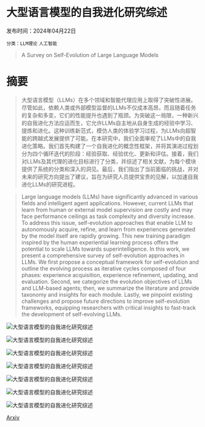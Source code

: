 # 大型语言模型的自我进化研究综述

发布时间：2024年04月22日

`分类：LLM理论` `人工智能`

> A Survey on Self-Evolution of Large Language Models

# 摘要

> 大型语言模型（LLMs）在多个领域和智能代理应用上取得了突破性进展。尽管如此，依赖人类或外部模型监督的LLMs不仅成本高昂，而且随着任务的复杂和多变，它们的性能提升也遇到了瓶颈。为突破这一局限，一种新兴的自我进化方法应运而生，它允许LLMs自主地从自身生成的经验中学习、提炼和进化。这种训练新范式，模仿人类的体验学习过程，为LLMs向超智能的跨越式发展提供了可能。在本研究中，我们全面审视了LLMs中的自我进化策略。我们首先构建了一个自我进化的概念性框架，并将其演进过程划分为四个循环迭代的阶段：经验获取、经验优化、更新和评估。接着，我们对LLMs及其代理的进化目标进行了分类，并综述了相关文献，为每个模块提供了系统的分类和深入的洞见。最后，我们指出了当前面临的挑战，并对未来的研究方向提出了建议，旨在为研究人员提供宝贵的见解，以加速自我进化LLMs的研究进程。

> Large language models (LLMs) have significantly advanced in various fields and intelligent agent applications. However, current LLMs that learn from human or external model supervision are costly and may face performance ceilings as task complexity and diversity increase. To address this issue, self-evolution approaches that enable LLM to autonomously acquire, refine, and learn from experiences generated by the model itself are rapidly growing. This new training paradigm inspired by the human experiential learning process offers the potential to scale LLMs towards superintelligence. In this work, we present a comprehensive survey of self-evolution approaches in LLMs. We first propose a conceptual framework for self-evolution and outline the evolving process as iterative cycles composed of four phases: experience acquisition, experience refinement, updating, and evaluation. Second, we categorize the evolution objectives of LLMs and LLM-based agents; then, we summarize the literature and provide taxonomy and insights for each module. Lastly, we pinpoint existing challenges and propose future directions to improve self-evolution frameworks, equipping researchers with critical insights to fast-track the development of self-evolving LLMs.

![大型语言模型的自我进化研究综述](../../..//opt/data/Projects/HuggingArxiv/paper_images/2404.14387/x1.png)

![大型语言模型的自我进化研究综述](../../..//opt/data/Projects/HuggingArxiv/paper_images/2404.14387/x2.png)

![大型语言模型的自我进化研究综述](../../..//opt/data/Projects/HuggingArxiv/paper_images/2404.14387/x3.png)

![大型语言模型的自我进化研究综述](../../..//opt/data/Projects/HuggingArxiv/paper_images/2404.14387/x4.png)

![大型语言模型的自我进化研究综述](../../..//opt/data/Projects/HuggingArxiv/paper_images/2404.14387/x5.png)

![大型语言模型的自我进化研究综述](../../..//opt/data/Projects/HuggingArxiv/paper_images/2404.14387/x6.png)

![大型语言模型的自我进化研究综述](../../..//opt/data/Projects/HuggingArxiv/paper_images/2404.14387/x7.png)

[Arxiv](https://arxiv.org/abs/2404.14387)
